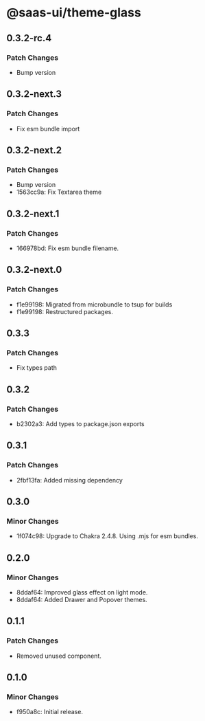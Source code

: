 # @saas-ui/theme-glass

## 0.3.2-rc.4

### Patch Changes

- Bump version

## 0.3.2-next.3

### Patch Changes

- Fix esm bundle import

## 0.3.2-next.2

### Patch Changes

- Bump version
- 1563cc9a: Fix Textarea theme

## 0.3.2-next.1

### Patch Changes

- 166978bd: Fix esm bundle filename.

## 0.3.2-next.0

### Patch Changes

- f1e99198: Migrated from microbundle to tsup for builds
- f1e99198: Restructured packages.

## 0.3.3

### Patch Changes

- Fix types path

## 0.3.2

### Patch Changes

- b2302a3: Add types to package.json exports

## 0.3.1

### Patch Changes

- 2fbf13fa: Added missing dependency

## 0.3.0

### Minor Changes

- 1f074c98: Upgrade to Chakra 2.4.8. Using .mjs for esm bundles.

## 0.2.0

### Minor Changes

- 8ddaf64: Improved glass effect on light mode.
- 8ddaf64: Added Drawer and Popover themes.

## 0.1.1

### Patch Changes

- Removed unused component.

## 0.1.0

### Minor Changes

- f950a8c: Initial release.
